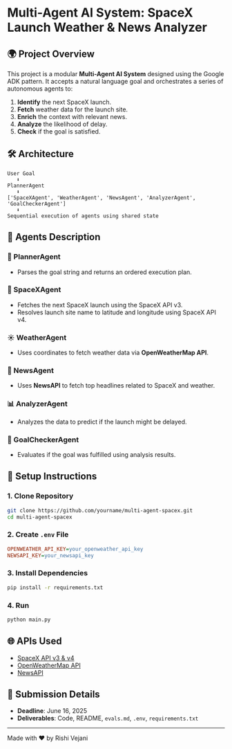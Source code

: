 # Multi-Agent AI System: SpaceX Launch Weather & News Analyzer

## 🌍 Project Overview

This project is a modular **Multi-Agent AI System** designed using the Google ADK pattern. It accepts a natural language goal and orchestrates a series of autonomous agents to:

1. **Identify** the next SpaceX launch.
2. **Fetch** weather data for the launch site.
3. **Enrich** the context with relevant news.
4. **Analyze** the likelihood of delay.
5. **Check** if the goal is satisfied.

## 🛠️ Architecture

```
User Goal
   ⬇
PlannerAgent
   ⬇
['SpaceXAgent', 'WeatherAgent', 'NewsAgent', 'AnalyzerAgent', 'GoalCheckerAgent']
   ⬇
Sequential execution of agents using shared state
```

## 🤖 Agents Description

### 📓 PlannerAgent

* Parses the goal string and returns an ordered execution plan.

### 🚀 SpaceXAgent

* Fetches the next SpaceX launch using the SpaceX API v3.
* Resolves launch site name to latitude and longitude using SpaceX API v4.

### ☀️ WeatherAgent

* Uses coordinates to fetch weather data via **OpenWeatherMap API**.

### 📰 NewsAgent

* Uses **NewsAPI** to fetch top headlines related to SpaceX and weather.

### 📊 AnalyzerAgent

* Analyzes the data to predict if the launch might be delayed.

### 🌿 GoalCheckerAgent

* Evaluates if the goal was fulfilled using analysis results.

## 🔧 Setup Instructions

### 1. Clone Repository

```bash
git clone https://github.com/yourname/multi-agent-spacex.git
cd multi-agent-spacex
```

### 2. Create `.env` File

```ini
OPENWEATHER_API_KEY=your_openweather_api_key
NEWSAPI_KEY=your_newsapi_key
```

### 3. Install Dependencies

```bash
pip install -r requirements.txt
```

### 4. Run

```bash
python main.py
```

## 🌐 APIs Used

* [SpaceX API v3 & v4](https://github.com/r-spacex/SpaceX-API)
* [OpenWeatherMap API](https://openweathermap.org/api)
* [NewsAPI](https://newsapi.org/)

## 📅 Submission Details

* **Deadline**: June 16, 2025
* **Deliverables**: Code, README, `evals.md`, `.env`, `requirements.txt`

---

Made with ❤️ by Rishi Vejani
